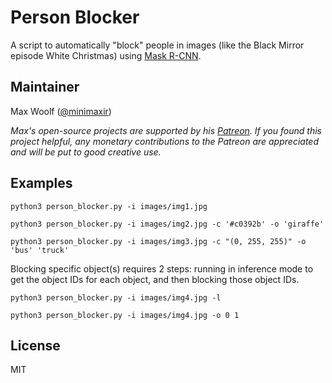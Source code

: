 # Person Blocker

A script to automatically "block" people in images (like the Black Mirror episode White Christmas) using [Mask R-CNN](https://github.com/matterport/Mask_RCNN).

## Maintainer

Max Woolf ([@minimaxir](http://minimaxir.com))

*Max's open-source projects are supported by his [Patreon](https://www.patreon.com/minimaxir). If you found this project helpful, any monetary contributions to the Patreon are appreciated and will be put to good creative use.*

## Examples

```shell
python3 person_blocker.py -i images/img1.jpg
```

```shell
python3 person_blocker.py -i images/img2.jpg -c '#c0392b' -o 'giraffe'
```

```shell
python3 person_blocker.py -i images/img3.jpg -c "(0, 255, 255)" -o 'bus' 'truck'
```

Blocking specific object(s) requires 2 steps: running in inference mode to get the object IDs for each object, and then blocking those object IDs.

```shell
python3 person_blocker.py -i images/img4.jpg -l
```

```shell
python3 person_blocker.py -i images/img4.jpg -o 0 1
```


## License

MIT